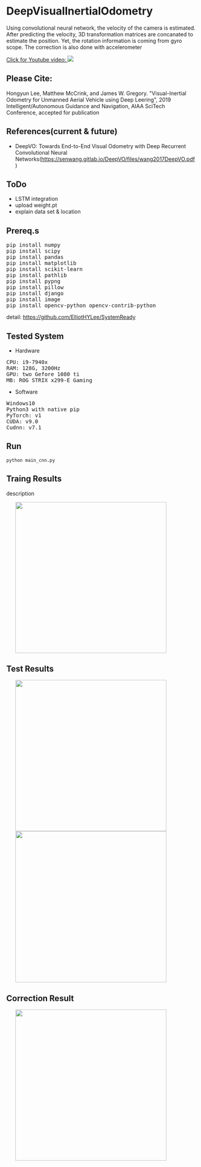 # DeepVisualInertialOdometry


Using convolutional neural network, the velocity of the camera is estimated. 
After predicting the velocity, 3D transformation matrices are concanated to estimate the position. Yet, the rotation information is coming from gyro scope. The correction is also done with accelerometer

[Click for Youtube video:
<img src="https://github.com/ElliotHYLee/OpticalFlow2VelocityEstimation/blob/master/Images/Capture.JPG">](https://youtu.be/-t8VCICzGD0)

## Please Cite:
Hongyun Lee, Matthew McCrink, and James W. Gregory. "Visual-Inertial Odometry for Unmanned Aerial Vehicle using Deep Leering", 2019 Intelligent/Autonomous Guidance and Navigation, AIAA SciTech Conference, accepted for publication


## References(current & future)
- DeepVO: Towards End-to-End Visual Odometry with Deep Recurrent Convolutional Neural Networks(https://senwang.gitlab.io/DeepVO/files/wang2017DeepVO.pdf)


## ToDo
- LSTM integration
- upload weight.pt 
- explain data set & location

## Prereq.s
<pre>
pip install numpy
pip install scipy
pip install pandas
pip install matplotlib
pip install scikit-learn
pip install pathlib
pip install pypng
pip install pillow
pip install django
pip install image
pip install opencv-python opencv-contrib-python
</pre>
detail: https://github.com/ElliotHYLee/SystemReady


## Tested System
- Hardware
<pre>
CPU: i9-7940x
RAM: 128G, 3200Hz
GPU: two Gefore 1080 ti
MB: ROG STRIX x299-E Gaming
</pre>

- Software
<pre>
Windows10
Python3 with native pip
PyTorch: v1
CUDA: v9.0
Cudnn: v7.1
</pre>
## Run

```
python main_cnn.py
```

## Traing Results
description

<ul>
<img src="https://github.com/ElliotHYLee/VisualOdometry3D/blob/master/Results/Figures/master_airsim_mr0_results.png" width="400">
</ul>

## Test Results
<ul>
<img src="https://github.com/ElliotHYLee/VisualOdometry3D/blob/master/Results/Figures/master_airsim_mr1_results.png" width="400">
<img src="https://github.com/ElliotHYLee/VisualOdometry3D/blob/master/Results/Figures/master_airsim_mr2_results.png" width="400">
</ul>

## Correction Result

<ul>
<img src="https://github.com/ElliotHYLee/VisualOdometry/blob/master/Results/Images/seq_corr10.png" width="400">
</ul>
